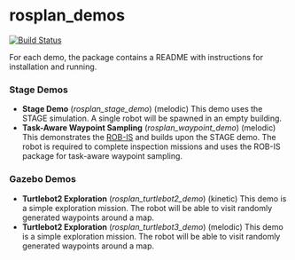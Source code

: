 # rosplan_demos

[![Build Status](https://travis-ci.com/KCL-Planning/rosplan_demos.svg?branch=master)](https://travis-ci.com/KCL-Planning/rosplan_demos)

For each demo, the package contains a README with instructions for installation and running.

### Stage Demos
- **Stage Demo** (*rosplan_stage_demo*) (melodic) This demo uses the STAGE simulation. A single robot will be spawned in an empty building.
- **Task-Aware Waypoint Sampling** (*rosplan_waypoint_demo*) (melodic) This demonstrates the [ROB-IS](https://github.com/sarah-keren/ROB-IS) and builds upon the STAGE demo. The robot is required to complete inspection missions and uses the ROB-IS package for task-aware waypoint sampling.

### Gazebo Demos
- **Turtlebot2 Exploration** (*rosplan_turtlebot2_demo*) (kinetic) This demo is a simple exploration mission. The robot will be able to visit randomly generated waypoints around a map.
- **Turtlebot2 Exploration** (*rosplan_turtlebot3_demo*) (melodic) This demo is a simple exploration mission. The robot will be able to visit randomly generated waypoints around a map.
